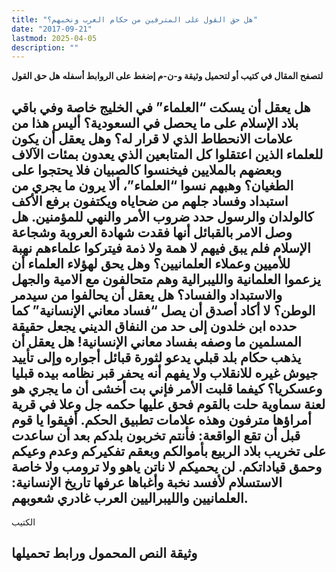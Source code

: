 ```yaml
---
title: "هل حق القول على المترفين من حكام العرب ونخبهم؟"
date: "2017-09-21"
lastmod: 2025-04-05
description: ""
---
```

**لتصفح المقال في كتيب أو لتحميل وثيقة و-ن-م إضغط على الروابط أسفله** **هل حق القول**

## **هل يعقل أن يسكت “العلماء” في الخليج خاصة وفي باقي بلاد الإسلام على ما يحصل في السعودية؟ أليس هذا من علامات الانحطاط الذي لا قرار له؟ وهل يعقل أن يكون للعلماء الذين اعتقلوا كل المتابعين الذي يعدون بمئات الآلاف وبعضهم بالملايين فيخنسوا كالصبيان فلا يحتجوا على الطغيان؟ وهبهم نسوا “العلماء”، ألا يرون ما يجري من استبداد وفساد جلهم من ضحاياه ويكتفون برفع الأكف كالولدان والرسول حدد ضروب الأمر والنهي للمؤمنين. هل وصل الامر بالقبائل أنها فقدت شهادة العروبة وشجاعة الإسلام فلم يبق فيهم لا همة ولا ذمة فيتركوا علماءهم نهبة للأميين وعملاء العلمانيين؟ وهل يحق لهؤلاء العلماء أن يزعموا العلمانية والليبرالية وهم متحالفون مع الامية والجهل والاستبداد والفساد؟ هل يعقل أن يحالفوا من سيدمر الوطن؟ لا أكاد أصدق أن يصل “فساد معاني الإنسانية” كما حدده ابن خلدون إلى حد من النفاق الديني يجعل حقيقة المسلمين ما وصفه بفساد معاني الإنسانية! هل يعقل أن يذهب حكام بلد قبلي يدعو لثورة قبائل أجواره وإلى تأييد جيوش غيره للانقلاب ولا يفهم أنه يحفر قبر نظامه بيده قبليا وعسكريا؟ كيفما قلبت الأمر فإني بت أخشى أن ما يجري هو لعنة سماوية حلت بالقوم فحق عليها حكمه جل وعلا في قرية أمراؤها مترفون وهذه علامات تطبيق الحكم. أفيقوا يا قوم قبل أن تقع الواقعة: فأنتم تخربون بلدكم بعد أن ساعدت على تخريب بلاد الربيع بأموالكم وبعقم تفكيركم وعدم وعيكم وحمق قياداتكم. لن يحميكم لا ناتن ياهو ولا ترومب ولا خاصة الاستسلام لأفسد نخبة وأغباها عرفها تاريخ الإنسانية: العلمانيين والليبراليين العرب غادري شعوبهم.**

الكتيب

## وثيقة النص المحمول ورابط تحميلها

###
